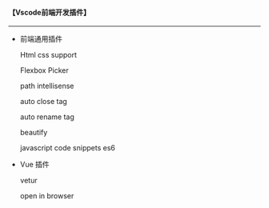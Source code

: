 #### 【Vscode前端开发插件】

----------------------------

*   前端通用插件

    Html css support

    Flexbox Picker

    path intellisense

    auto close tag

    auto rename tag

    beautify

    javascript code snippets es6

*   Vue 插件

    vetur

    open in browser
    
    
    
    

